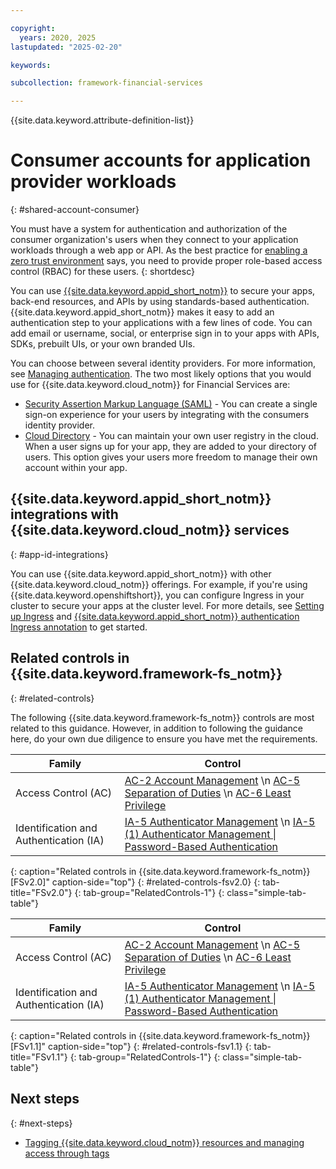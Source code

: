 ```yaml
---

copyright:
  years: 2020, 2025
lastupdated: "2025-02-20"

keywords:

subcollection: framework-financial-services

---
```


{{site.data.keyword.attribute-definition-list}}

# Consumer accounts for application provider workloads
{: #shared-account-consumer}

You must have a system for authentication and authorization of the consumer organization's users when they connect to your application workloads through a web app or API. As the best practice for [enabling a zero trust environment](/docs/framework-financial-services?topic=framework-financial-services-best-practices#best-practices-zero-trust) says, you need to provide proper role-based access control (RBAC) for these users.
{: shortdesc}

You can use [{{site.data.keyword.appid_short_notm}}](/docs/appid?topic=appid-about) to secure your apps, back-end resources, and APIs by using standards-based authentication. {{site.data.keyword.appid_short_notm}} makes it easy to add an authentication step to your applications with a few lines of code. You can add email or username, social, or enterprise sign in to your apps with APIs, SDKs, prebuilt UIs, or your own branded UIs.

You can choose between several identity providers. For more information, see [Managing authentication](/docs/appid?topic=appid-managing-idp). The two most likely options that you would use for {{site.data.keyword.cloud_notm}} for Financial Services are:

* [Security Assertion Markup Language (SAML)](/docs/appid?topic=appid-enterprise#enterprise) - You can create a single sign-on experience for your users by integrating with the consumers identity provider.
* [Cloud Directory](/docs/appid?topic=appid-cloud-directory) - You can maintain your own user registry in the cloud. When a user signs up for your app, they are added to your directory of users. This option gives your users more freedom to manage their own account within your app.

## {{site.data.keyword.appid_short_notm}} integrations with {{site.data.keyword.cloud_notm}} services
{: #app-id-integrations}


You can use {{site.data.keyword.appid_short_notm}} with other {{site.data.keyword.cloud_notm}} offerings. For example, if you're using {{site.data.keyword.openshiftshort}}, you can configure Ingress in your cluster to secure your apps at the cluster level. For more details, see [Setting up Ingress](/docs/openshift?topic=openshift-ingress-roks4) and [{{site.data.keyword.appid_short_notm}} authentication Ingress annotation](/docs/containers?topic=containers-comm-ingress-annotations#app-id-authenticationh) to get started.

## Related controls in {{site.data.keyword.framework-fs_notm}}
{: #related-controls}

The following {{site.data.keyword.framework-fs_notm}} controls are most related to this guidance. However, in addition to following the guidance here, do your own due diligence to ensure you have met the requirements.

| Family | Control |
|----------------------------------------|------------------------------------------|
| Access Control (AC)  | [AC-2 Account Management](/docs/framework-financial-services-controls?topic=framework-financial-services-controls-ac-2) \n [AC-5 Separation of Duties](/docs/framework-financial-services-controls?topic=framework-financial-services-controls-ac-5) \n [AC-6 Least Privilege](/docs/framework-financial-services-controls?topic=framework-financial-services-controls-ac-6)  |
| Identification and Authentication (IA) | [IA-5 Authenticator Management](/docs/framework-financial-services-controls?topic=framework-financial-services-controls-ia-5) \n [IA-5 (1) Authenticator Management &#124; Password-Based Authentication](/docs/framework-financial-services-controls?topic=framework-financial-services-controls-ia-5.1) |
{: caption="Related controls in {{site.data.keyword.framework-fs_notm}} [FSv2.0]" caption-side="top"}
{: #related-controls-fsv2.0}
{: tab-title="FSv2.0"}
{: tab-group="RelatedControls-1"}
{: class="simple-tab-table"}


| Family | Control |
|----------------------------------------|------------------------------------------|
| Access Control (AC)  | [AC-2 Account Management](/docs/framework-financial-services-controls-fsv1-1?topic=framework-financial-services-controls-fsv1-1-ac-2) \n [AC-5 Separation of Duties](/docs/framework-financial-services-controls-fsv1-1?topic=framework-financial-services-controls-fsv1-1-ac-5) \n [AC-6 Least Privilege](/docs/framework-financial-services-controls-fsv1-1?topic=framework-financial-services-controls-fsv1-1-ac-6)  |
| Identification and Authentication (IA) | [IA-5 Authenticator Management](/docs/framework-financial-services-controls-fsv1-1?topic=framework-financial-services-controls-fsv1-1-ia-5) \n [IA-5 (1) Authenticator Management &#124; Password-Based Authentication](/docs/framework-financial-services-controls-fsv1-1?topic=framework-financial-services-controls-fsv1-1-ia-5.1) |
{: caption="Related controls in {{site.data.keyword.framework-fs_notm}} [FSv1.1]" caption-side="top"}
{: #related-controls-fsv1.1}
{: tab-title="FSv1.1"}
{: tab-group="RelatedControls-1"}
{: class="simple-tab-table"}


## Next steps
{: #next-steps}

* [Tagging {{site.data.keyword.cloud_notm}} resources and managing access through tags](/docs/framework-financial-services?topic=framework-financial-services-shared-tagging-resources)
